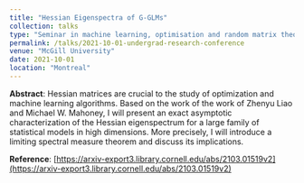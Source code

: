 ```yaml
---
title: "Hessian Eigenspectra of G-GLMs"
collection: talks
type: "Seminar in machine learning, optimisation and random matrix theory"
permalink: /talks/2021-10-01-undergrad-research-conference
venue: "McGill University"
date: 2021-10-01
location: "Montreal"
---
```


**Abstract**: Hessian matrices are crucial to the study of optimization and machine learning algorithms. Based on the work of the work of Zhenyu Liao and Michael W. Mahoney, I will present an exact asymptotic characterization of the Hessian eigenspectrum for a large family of statistical models in high dimensions. More precisely, I will introduce a limiting spectral measure theorem and discuss its implications.

**Reference**: [https://arxiv-export3.library.cornell.edu/abs/2103.01519v2](https://arxiv-export3.library.cornell.edu/abs/2103.01519v2)
